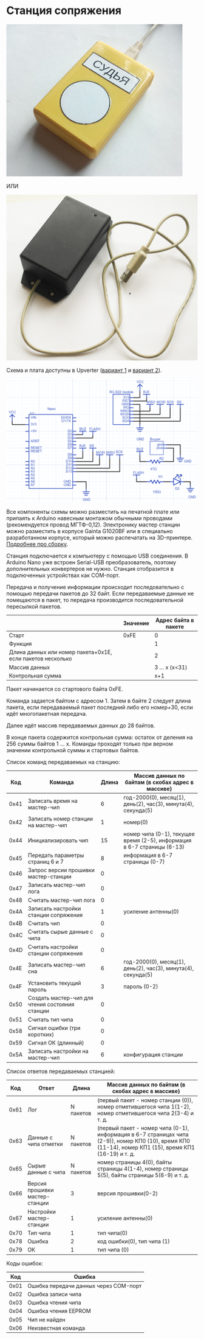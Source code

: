# Станция сопряжения

![](/Images/MasterStation1.jpg?raw=true "Станция сопряжения в корпусе, распечатанном на 3D-принтере")

ИЛИ

![](/Images/w06.jpg?raw=true "Станция сопряжения в корпусе G1020BF")

Схема и плата доступны в Upverter ([вариант 1](https://upverter.com/AlexanderVolikov/3fc0efdb2586988d/Sportiduino-reading-stantion/) и
[вариант 2](https://upverter.com/design/syakimov/4f7ec0e2d3b9c4e9/sportiduino-master-station/)).

![](/hardware/MasterStation/usb/Scheme.PNG "Принципиальная схема")

Все компоненты схемы можно разместить на печатной плате или припаять к Arduino навесным монтажом обычными проводами (рекомендуется провод МГТФ-0,12).
Электронику мастер станции можно разместить в корпусе Gainta G1020BF или в специально разработанном корпусе, который можно распечатать на 3D-принтере.
[Подробнее про сборку](/Doc/ru/MasterStationAssembly.md).

Станция подключается к компьютеру с помощью USB соединения.
В Arduino Nano уже встроен Serial-USB преобразователь, поэтому дополнительных конвертеров не нужно.
Станция отобразится в подключенных устройствах как COM-порт. 

Передача и получение информации происходит последовательно с помощью передачи пакетов до 32 байт.
Если передаваемые данные не помещаются в пакет, то передача производится последовательной пересылкой пакетов.

| | Значение | Адрес байта в пакете |
| --- | --- | --- |
| Старт | 0xFE | 0 |
| Функция | | 1 |
| Длина данных или номер пакета+0x1E, если пакетов несколько | | 2 |
| Массив данных | | 3 … x (x<31) |
| Контрольная сумма | | x+1 |

Пакет начинается со стартового байта 0xFE.

Команда задается байтом с адресом 1.
Затем в байте 2 следует длина пакета, если передаваемый пакет последний либо его номер+30, если идёт многопакетная передача.

Далее идёт массив передаваемых данных до 28 байтов.

В конце пакета содержится контрольная сумма: остаток от деления на 256 суммы байтов 1 … x.
Команды проходят только при верном значении контрольной суммы и стартовых байтов.

Список команд передаваемых на станцию:

| Код | Команда | Длина | Массив данных по байтам (в скобах адрес в массиве) |
| --- | --- | --- | --- |
| 0x41 | Записать время на мастер-чип | 6 | год-2000(0), месяц(1), день(2), час(3), минута(4), секунда(5)
| 0x42 | Записать номер станции на мастер-чип | 1 | номер(0)
| 0x44 | Инициализировать чип | 15 | номер чипа (0-1), текущее время (2-5), информация в 6-7 страницы (6-13)
| 0x45 | Передать параметры страниц 6 и 7 | 8 | информация в 6-7 страницы (0-7)
| 0x46 | Запрос версии прошивки мастер-станции | 0 |
| 0x47 | Записать мастер-чип лога | 0 |
| 0x48 | Считать мастер-чип лога | 0 |
| 0x4A | Записать настройки станции сопряжения | 1 | усиление антенны(0)
| 0x4B | Считать чип | 0 |
| 0x4C | Считать сырые данные с чипа | 0 |
| 0x4D | Считать настройки станции сопряжения | 0 |
| 0x4E | Записать мастер-чип сна | 6 | год-2000(0), месяц(1), день(2), час(3), минута(4), секунда(5)
| 0x4F | Установить текущий пароль | 3 | пароль (0-2)
| 0x50 | Создать мастер-чип для чтения состояния станции | 0 |
| 0x51 | Считать тип чипа | 0 |
| 0x58 | Сигнал ошибки (три коротких) | 0 |
| 0x59 | Сигнал ОК (длинный) | 0 |
| 0x5A | Записать настройки на мастер-чип | 6 | конфигурация станции

Список ответов передаваемых станцией:

| Код | Ответ | Длина | Массив данных по байтам (в скобах адрес в массиве) |
| --- | --- | --- | --- |
| 0x61 | Лог | N пакетов | (первый пакет - номер станции (0)), номер отметившегося чипа 1(1-2), номер отметившегося чипа 2(3-4) и т. д.
| 0x63 | Данные с чипа отметки | N пакетов | (первый пакет - номер чипа (0-1), информация в 6-7 страницах чипа (2-9)), номер КП0 (10), время КП0 (11-14), номер КП1 (15), время КП1 (16-19) и т. д.
| 0x65 | Сырые данные с чипа | N пакетов | номер страницы 4(0), байты страницы 4(1-4), номер страницы 5(5), байты страницы 5(6-9) и т. д.
| 0x66 | Версия прошивки мастер-станции | 3 | версия прошивки(0-2)
| 0x67 | Настройки мастер-станции | 1 | усиление антенны(0)
| 0x70 | Тип чипа | 1 | тип чипа(0)
| 0x78 | Ошибка | 2 | код ошибки(0), тип чипа (1)
| 0x79 | ОК | 1 | тип чипа (0)

Коды ошибок:

| Код | Ошибка |
| --- | --- |
| 0x01 | Ошибка передачи данных через COM-порт
| 0x02 | Ошибка записи чипа
| 0x03 | Ошибка чтения чипа
| 0x04 | Ошибка чтения EEPROM
| 0x05 | Чип не найден
| 0x06 | Неизвестная команда

